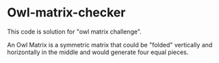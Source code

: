 # Owl-matrix-checker
This code is solution for "owl matrix challenge".

An Owl Matrix is a symmetric matrix that could be "folded" vertically and horizontally in the middle and would generate four equal pieces.
